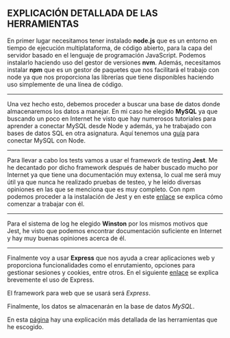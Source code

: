 ## EXPLICACIÓN DETALLADA DE LAS HERRAMIENTAS
En primer lugar necesitamos tener instalado **node.js** que es un entorno en tiempo de ejecución multiplataforma, de código abierto, para la capa del servidor basado en el lenguaje de programación JavaScript. Podemos instalarlo haciendo uso del gestor de versiones **nvm**.
Además, necesitamos instalar **npm** que es un gestor de paquetes que nos facilitará el trabajo con node ya que nos proporciona las librerías que tiene disponibles haciendo uso simplemente de una línea de código.

--------------------------------------------------------------------------

Una vez hecho esto, debemos proceder a buscar una base de datos donde almacenaremos los datos a manejar. En mi caso he elegido **MySQL** ya que buscando un poco en Internet he visto que hay numerosos tutoriales para aprender a conectar MySQL desde Node y además, ya he trabajado con bases de datos SQL en otra asignatura.
Aquí tenemos una [guía](https://linuxhint.com/connect_mysql_nodejs/) para conectar MySQL con Node.

--------------------------------------------------------------------------
Para llevar a cabo los tests vamos a usar el framework de testing **Jest**. Me he decantado por dicho framework después de haber buscado mucho por Internet ya que tiene una documentación muy extensa, lo cual me será muy útil ya que nunca he realizado pruebas de testeo, y he leído diversas opiniones en las que se menciona que es muy completo.
Con npm podemos proceder a la instalación de Jest y en este [enlace](https://jestjs.io/docs/es-ES/getting-started) se explica cómo comenzar a trabajar con él.

--------------------------------------------------------------------------------
Para el sistema de log he elegido **Winston** por los mismos motivos que Jest, he visto que podemos encontrar documentación suficiente en Internet y hay muy buenas opiniones acerca de él.

------------------------------------------------------------------------------------------------------------------------------------------------------------
Finalmente voy a usar **Express** que nos ayuda a crear aplicaciones web y proporciona funcionalidades como el enrutamiento, opciones para gestionar sesiones y cookies, entre otros.
En el siguiente [enlace](https://enekodelatorre.com/expressjs-instalacion-primeros-pasos/) se explica brevemente el uso de Express.

El framework para web que se usará será *Express*.

Finalmente, los datos se almacenarán en la base de datos *MySQL*.

En esta [página](https://github.com/irenecj/ProyectoIdiomasIV/blob/master/docs/servicios.md) hay una explicación más detallada de las herramientas que he escogido.
